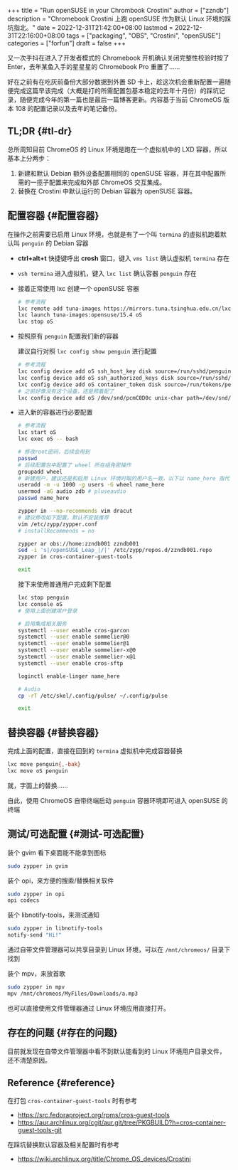 +++
title = "Run openSUSE in your Chrombook Crostini"
author = ["zzndb"]
description = "Chromebook Crostini 上跑 openSUSE 作为默认 Linux 环境的踩坑指北。"
date = 2022-12-31T21:42:00+08:00
lastmod = 2022-12-31T22:16:00+08:00
tags = ["packaging", "OBS", "Crostini", "openSUSE"]
categories = ["forfun"]
draft = false
+++

又一次手抖在进入了开发者模式的 Chromebook 开机确认关闭完整性校验时按了 Enter，去年某鱼入手的星星星的 Chromebook Pro 重置了……

好在之前有在吃灰前备份大部分数据到外置 SD 卡上，趁这次机会重新配置一遍随便完成这篇早该完成（大概是打的所需配置包基本稳定的去年十月份）的踩坑记录，随便完成今年的第一篇也是最后一篇博客更新。内容基于当前 ChromeOS 版本 108 的配置记录以及去年的笔记备份。


## TL;DR {#tl-dr}

总所周知目前 ChromeOS 的 Linux 环境是跑在一个虚拟机中的 LXD 容器，所以基本上分两步：

1.  新建和默认 Debian 额外设备配置相同的 openSUSE 容器，并在其中配置所需的一揽子配置来完成和外部 ChromeOS 交互集成。
2.  替换在 Crostini 中默认运行的 Debian 容器为 openSUSE 容器。


## 配置容器 {#配置容器}

在操作之前需要已启用 Linux 环境，也就是有了一个叫 `termina` 的虚拟机跑着默认叫 `penguin` 的 Debian 容器

-   **ctrl+alt+t** 快捷键呼出 **crosh** 窗口，键入 `vms list` 确认虚拟机 `termina` 存在
-   `vsh termina` 进入虚拟机，键入 `lxc list` 确认容器 `penguin` 存在
-   接着正常使用 lxc 创建一个 openSUSE 容器
    ```bash
    # 参考流程
    lxc remote add tuna-images https://mirrors.tuna.tsinghua.edu.cn/lxc-images/ --protocol=simplestreams
    lxc launch tuna-images:opensuse/15.4 oS
    lxc stop oS
    ```
-   按照原有 `penguin` 配置我们新的容器

    建议自行对照 `lxc config show penguin` 进行配置
    ```bash
    # 参考流程
    lxc config device add oS ssh_host_key disk source=/run/sshd/penguin/ssh_host_key path=/dev/.ssh/ssh_host_key
    lxc config device add oS ssh_authorized_keys disk source=/run/sshd/penguin/ssh_host_key path=/dev/.ssh/ssh_authorized_keys
    lxc config device add oS container_token disk source=/run/tokens/penguin_token path=/dev/.container_token
    # 之前好像没有这个设备，还是照着配了
    lxc config device add oS /dev/snd/pcmC0D0c unix-char path=/dev/snd/pcmC0D0c mode=0666 minor=24 major=116
    ```

-   进入新的容器进行必要配置
    ```bash
    # 参考流程
    lxc start oS
    lxc exec oS -- bash

    # 修改root密码，后续会用到
    passwd
    # 后续配置包中配置了 wheel 所在组免密操作
    groupadd wheel
    # 新建用户，建议还是和启用 Linux 环境时取的用户名一致，以下以 name_here 指代
    useradd -m -u 1000 -g users -G wheel name_here
    usermod -aG audio zdb # pluseaudio
    passwd name_here

    zypper in --no-recommends vim dracut
    # 建议修改如下配置，默认不安装推荐
    vim /etc/zypp/zypper.conf
    # installRecommends = no

    zypper ar obs://home:zzndb001 zzndb001
    sed -i 's|/openSUSE_Leap_|/|' /etc/zypp/repos.d/zzndb001.repo
    zypper in cros-container-guest-tools

    exit
    ```
    接下来使用普通用户完成剩下配置
    ```bash
    lxc stop penguin
    lxc console oS
    # 使用上面创建用户登录

    # 启用集成相关服务
    systemctl --user enable cros-garcon
    systemctl --user enable sommelier@0
    systemctl --user enable sommelier@1
    systemctl --user enable sommelier-x@0
    systemctl --user enable sommelier-x@1
    systemctl --user enable cros-sftp

    loginctl enable-linger name_here

    # Audio
    cp -rT /etc/skel/.config/pulse/ ~/.config/pulse

    exit
    ```


## 替换容器 {#替换容器}

完成上面的配置，直接在回到的 `termina` 虚拟机中完成容器替换

```bash
lxc move penguin{,-bak}
lxc move oS penguin
```

就，字面上的替换……

自此，使用 ChromeOS 自带终端启动 `penguin` 容器环境即可进入 openSUSE 的终端


## 测试/可选配置 {#测试-可选配置}

装个 gvim 看下桌面能不能拿到图标

```bash
sudo zypper in gvim
```

装个 opi，来方便的搜索/替换相关软件

```bash
sudo zypper in opi
opi codecs
```

装个 libnotify-tools，来测试通知

```bash
sudo zypper in libnotify-tools
notify-send "Hi!"
```

通过自带文件管理器可以共享目录到 Linux 环境，可以在 `/mnt/chromeos/` 目录下找到

装个 mpv，来放首歌

```bash
sudo zypper in mpv
mpv /mnt/chromeos/MyFiles/Downloads/a.mp3
```

也可以直接使用文件管理器通过 Linux 环境应用直接打开。


## 存在的问题 {#存在的问题}

目前就发现在自带文件管理器中看不到默认能看到的 Linux 环境用户目录文件，还不清楚原因。


## Reference {#reference}

在打包 `cros-container-guest-tools` 时有参考

-   <https://src.fedoraproject.org/rpms/cros-guest-tools>
-   <https://aur.archlinux.org/cgit/aur.git/tree/PKGBUILD?h=cros-container-guest-tools-git>

在踩坑替换默认容器及相关配置时有参考

-   <https://wiki.archlinux.org/title/Chrome_OS_devices/Crostini>
